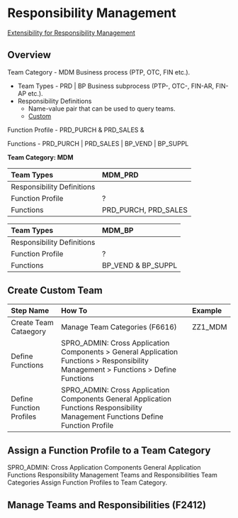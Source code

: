 # Responsibility Management

[Extensibility for Responsibility Management](https://help.sap.com/docs/SAP_S4HANA_ON-PREMISE/8308e6d301d54584a33cd04a9861bc52/be4c7a10997646cea7cecccf891c98f8.html)

## Overview

Team Category - MDM
Business process (PTP, OTC, FIN etc.).
- Team Types - PRD | BP
  Business subprocess (PTP-, OTC-, FIN-AR, FIN-AP etc.).
- Responsibility Definitions
  - Name-value pair that can be used to query teams.
  - [Custom](https://help.sap.com/docs/SAP_S4HANA_ON-PREMISE/8308e6d301d54584a33cd04a9861bc52/aca8c2682d284f2185873b14f838f7eb.html)

Function Profile - PRD_PURCH & PRD_SALES & 

Functions - PRD_PURCH | PRD_SALES | BP_VEND | BP_SUPPL

**Team Category: MDM**

| Team Types | MDM_PRD |
|:------ |:---|
| Responsibility Definitions||
| Function Profile |  ? | 
| Functions |  PRD_PURCH, PRD_SALES | 

| Team Types | MDM_BP |
|:------ |:---|
| Responsibility Definitions||
| Function Profile | ? | 
| Functions |  BP_VEND & BP_SUPPL | 

## Create Custom Team

| Step Name | How To | Example |
|:---|:--|:---|
| Create Team Cataegory | Manage Team Categories (F6616) | ZZ1_MDM |
| Define Functions | SPRO_ADMIN: Cross Application Components > General Application Functions > Responsibility Management > Functions > Define Functions | |
| Define Function Profiles | SPRO_ADMIN: Cross Application Components   General Application Functions  Responsibility Management  Functions  Define Function Profile | |

## Assign a Function Profile to a Team Category

SPRO_ADMIN: Cross Application Components   General Application Functions  Responsibility Management  Teams and Responsibilities  Team Categories  Assign Function Profiles to Team Category.

## Manage Teams and Responsibilities (F2412)

